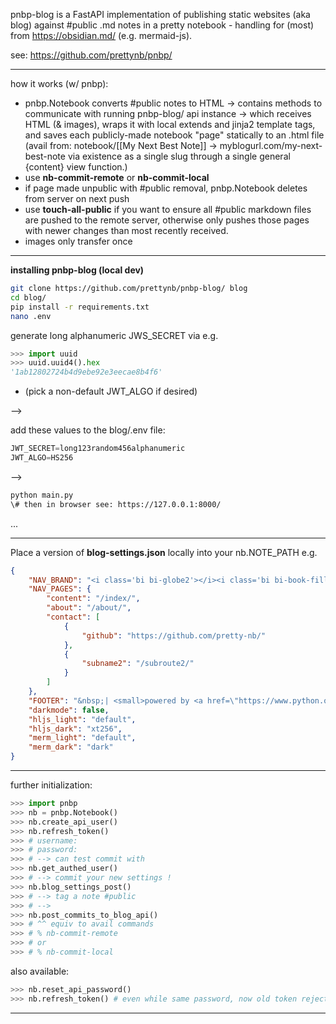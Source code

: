 pnbp-blog is a FastAPI implementation of publishing static websites (aka blog) against #public .md notes in a pretty notebook - handling for (most) from https://obsidian.md/ (e.g. mermaid-js).

see: https://github.com/prettynb/pnbp/


--- 
how it works (w/ pnbp):

- pnbp.Notebook converts #public notes to HTML -> contains methods to communicate with running pnbp-blog/ api instance -> which receives HTML (& images), wraps it with local extends and jinja2 template tags, and saves each publicly-made notebook "page" statically to an .html file (avail from: notebook/[[My Next Best Note]] -> myblogurl.com/my-next-best-note via existence as a single slug through a single general {content} view function.)
- use **nb-commit-remote** or **nb-commit-local** 
- if page made unpublic with #public removal, pnbp.Notebook deletes from server on next push
- use **touch-all-public** if you want to ensure all #public markdown files are pushed to the remote server, otherwise only pushes those pages with newer changes than most recently received. 
- images only transfer once

--- 
**installing pnbp-blog (local dev)**

```sh
git clone https://github.com/prettynb/pnbp-blog/ blog
cd blog/
pip install -r requirements.txt
nano .env
```

generate long alphanumeric JWS_SECRET via e.g. 

```py
>>> import uuid
>>> uuid.uuid4().hex
'1ab12802724b4d9ebe92e3eecae8b4f6'
```

+ (pick a non-default JWT_ALGO if desired)

--> 

add these values to the blog/.env file:
```py
JWT_SECRET=long123random456alphanumeric
JWT_ALGO=HS256
```

--> 

```sh
python main.py
\# then in browser see: https://127.0.0.1:8000/ 
```

...

--- 
Place a version of **blog-settings.json** locally into your nb.NOTE_PATH
e.g. 

```json
{
    "NAV_BRAND": "<i class='bi bi-globe2'></i><i class='bi bi-book-fill'></i> ",
    "NAV_PAGES": {
        "content": "/index/",
        "about": "/about/",
        "contact": [
            {
                "github": "https://github.com/pretty-nb/"
            },
            {
                "subname2": "/subroute2/"
            }
        ]
    },
    "FOOTER": "&nbsp;| <small>powered by <a href=\"https://www.python.org/\">Python</a>&nbsp;,&nbsp;<a href=\"https://fastapi.tiangolo.com/\">FastAPI</a>&nbsp;,&nbsp;<a href=\"https://getbootstrap.com/\">Bootstrap</a>&nbsp;,&nbsp;and&nbsp;</a><a href=\"https://obsidian.md/\">Obsidian</a>&nbsp;via&nbsp;<a href=\"https://daringfireball.net/projects/markdown/\">markdown</a>.</small></p>",
    "darkmode": false,
    "hljs_light": "default",
    "hljs_dark": "xt256",
    "merm_light": "default",
    "merm_dark": "dark"
}
```

--- 

further initialization:

```py
>>> import pnbp
>>> nb = pnbp.Notebook()
>>> nb.create_api_user()
>>> nb.refresh_token()
>>> # username: 
>>> # password: 
>>> # --> can test commit with
>>> nb.get_authed_user()
>>> # --> commit your new settings ! 
>>> nb.blog_settings_post()
>>> # --> tag a note #public
>>> # --> 
>>> nb.post_commits_to_blog_api()
>>> # ^^ equiv to avail commands
>>> # % nb-commit-remote 
>>> # or 
>>> # % nb-commit-local
```

also available:

```py
>>> nb.reset_api_password()
>>> nb.refresh_token() # even while same password, now old token rejected
```

--- 




